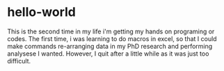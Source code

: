 # hello-world

This is the second time in my life i'm getting my hands on programing or codes. The first time, i was learning to do macros in excel, so that I could make commands re-arranging data in my PhD research and performing analysese I wanted. However, I quit after a little while as it was just too difficult. 

